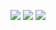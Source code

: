 

![](https://github-profile-summary-cards.vercel.app/api/cards/profile-details?username=siang-chang&theme=vue)
![](http://github-profile-summary-cards.vercel.app/api/cards/repos-per-language?username=siang-chang&theme=vue&exclude=Swift)
![](http://github-profile-summary-cards.vercel.app/api/cards/most-commit-language?username=siang-chang&theme=vue&exclude=Swift)

<!--
**siang-chang/siang-chang** is a ✨ _special_ ✨ repository because its `README.md` (this file) appears on your GitHub profile.

Here are some ideas to get you started:

- 🔭 I’m currently working on ...
- 🌱 I’m currently learning ...
- 👯 I’m looking to collaborate on ...
- 🤔 I’m looking for help with ...
- 💬 Ask me about ...
- 📫 How to reach me: ...
- 😄 Pronouns: ...
- ⚡ Fun fact: ...
-->
